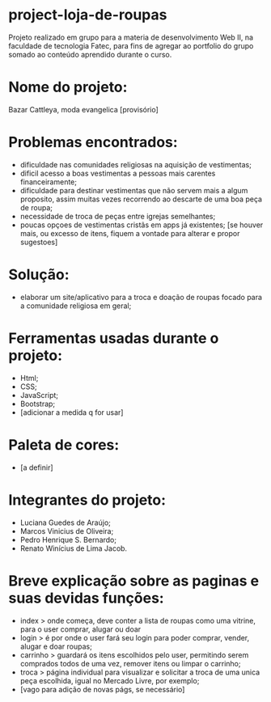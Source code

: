 # project-loja-de-roupas
Projeto realizado em grupo para a materia de desenvolvimento Web II, na faculdade de tecnologia Fatec, para fins de agregar ao portfolio do grupo somado ao conteúdo aprendido durante o curso.

# Nome do projeto: 
Bazar Cattleya, moda evangelica [provisório]

# Problemas encontrados: 
- dificuldade nas comunidades religiosas na aquisição de vestimentas; 
- dificil acesso a boas vestimentas a pessoas mais carentes financeiramente;
- dificuldade para destinar vestimentas que não servem mais a algum proposito, assim muitas vezes recorrendo ao descarte de uma boa peça de roupa;
- necessidade de troca de peças entre igrejas semelhantes;
- poucas opçoes de vestimentas cristãs em apps já existentes;
[se houver mais, ou excesso de itens, fiquem a vontade para alterar e propor sugestoes]

# Solução: 
- elaborar um site/aplicativo para a troca e doação de roupas focado para a comunidade religiosa em geral;

# Ferramentas usadas durante o projeto:
- Html;
- CSS;
- JavaScript;
- Bootstrap;
- [adicionar a medida q for usar]

# Paleta de cores:
- [a definir]

# Integrantes do projeto: 
- Luciana Guedes de Araújo;
- Marcos Vinicius de Oliveira;
- Pedro Henrique S. Bernardo;
- Renato Winícius de Lima Jacob.

# Breve explicação sobre as paginas e suas devidas funções:
- index > onde começa, deve conter a lista de roupas como uma vitrine, para o user comprar, alugar ou doar
- login > é por onde o user fará seu login para poder comprar, vender, alugar e doar roupas;
- carrinho > guardará os itens escolhidos pelo user, permitindo serem comprados todos de uma vez, remover itens ou limpar o carrinho;
- troca > página individual para visualizar e solicitar a troca de uma unica peça escolhida, igual no Mercado Livre, por exemplo;
- [vago para adição de novas págs, se necessário]